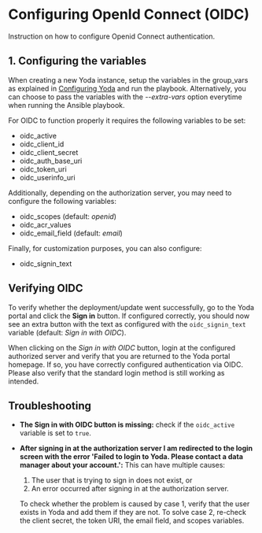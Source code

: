 # Configuring OpenId Connect (OIDC)
Instruction on how to configure Openid Connect authentication.

## 1. Configuring the variables
When creating a new Yoda instance, setup the variables in the group_vars as explained in [Configuring Yoda](configuring-yoda.md) and run the playbook.
Alternatively, you can choose to pass the variables with the *--extra-vars* option everytime when running the Ansible playbook.

For OIDC to function properly it requires the following variables to be set:
- oidc_active
- oidc_client_id
- oidc_client_secret
- oidc_auth_base_uri
- oidc_token_uri
- oidc_userinfo_uri

Additionally, depending on the authorization server, you may need to configure the following variables:
- oidc_scopes (default: *openid*)
- oidc_acr_values
- oidc_email_field (default: *email*)

Finally, for customization purposes, you can also configure:
- oidc_signin_text

## Verifying OIDC
To verify whether the deployment/update went successfully, go to the Yoda portal and click the **Sign in** button.
If configured correctly, you should now see an extra button with the text as configured with the `oidc_signin_text` variable (default: *Sign in with OIDC*).

When clicking on the *Sign in with OIDC* button, login at the configured authorized server and verify that you are returned to the Yoda portal homepage.
If so, you have correctly configured authentication via OIDC.
Please also verify that the standard login method is still working as intended.

## Troubleshooting

- **The Sign in with OIDC button is missing:** check if the `oidc_active` variable is set to `true`.
- **After signing in at the authorization server I am redirected to the login screen with the error \'Failed to login to Yoda. Please contact a data manager about your account.\':** This can have multiple causes:
    1. The user that is trying to sign in does not exist, or
    2. An error occurred after signing in at the authorization server.

    To check whether the problem is caused by case 1, verify that the user exists in Yoda and add them if they are not.
    To solve case 2, re-check the client secret, the token URI, the email field, and scopes variables.
